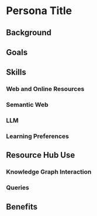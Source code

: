 # Persona Title

## Background

## Goals

## Skills

### Web and Online Resources

### Semantic Web

### LLM

### Learning Preferences

## Resource Hub Use

### Knowledge Graph Interaction

### Queries

## Benefits
